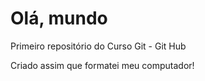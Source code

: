 # Olá, mundo
Primeiro repositório do Curso Git - Git Hub

Criado assim que formatei meu computador!
